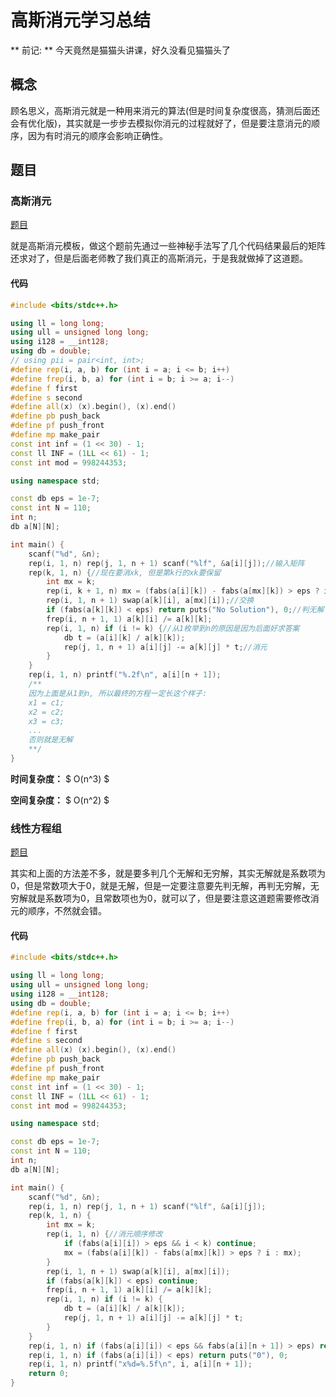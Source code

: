 # 高斯消元学习总结

** 前记: ** 今天竟然是猫猫头讲课，好久没看见猫猫头了

## 概念

顾名思义，高斯消元就是一种用来消元的算法(但是时间复杂度很高，猜测后面还会有优化版)，其实就是一步步去模拟你消元的过程就好了，但是要注意消元的顺序，因为有时消元的顺序会影响正确性。

## 题目

### 高斯消元

[题目](https://vjudge.net/contest/747431#problem/A)

就是高斯消元模板，做这个题前先通过一些神秘手法写了几个代码结果最后的矩阵还求对了，但是后面老师教了我们真正的高斯消元，于是我就做掉了这道题。

#### 代码

```cpp
#include <bits/stdc++.h>

using ll = long long;
using ull = unsigned long long;
using i128 = __int128;
using db = double;
// using pii = pair<int, int>;
#define rep(i, a, b) for (int i = a; i <= b; i++)
#define frep(i, b, a) for (int i = b; i >= a; i--) 
#define f first
#define s second
#define all(x) (x).begin(), (x).end()
#define pb push_back
#define pf push_front
#define mp make_pair 
const int inf = (1 << 30) - 1;
const ll INF = (1LL << 61) - 1;
const int mod = 998244353;

using namespace std;

const db eps = 1e-7;
const int N = 110;
int n;
db a[N][N];

int main() {
    scanf("%d", &n);
    rep(i, 1, n) rep(j, 1, n + 1) scanf("%lf", &a[i][j]);//输入矩阵
    rep(k, 1, n) {//现在要消xk, 但是第k行的xk要保留
        int mx = k;
        rep(i, k + 1, n) mx = (fabs(a[i][k]) - fabs(a[mx][k]) > eps ? i : mx);//寻找最大的系数, 具体原因就是防止精度误差
        rep(i, 1, n + 1) swap(a[k][i], a[mx][i]);//交换
        if (fabs(a[k][k]) < eps) return puts("No Solution"), 0;//判无解
        frep(i, n + 1, 1) a[k][i] /= a[k][k];
        rep(i, 1, n) if (i != k) {//从1枚举到n的原因是因为后面好求答案
            db t = (a[i][k] / a[k][k]);
            rep(j, 1, n + 1) a[i][j] -= a[k][j] * t;//消元
        }
    }
    rep(i, 1, n) printf("%.2f\n", a[i][n + 1]);
    /**
    因为上面是从1到n, 所以最终的方程一定长这个样子:
	x1 = c1;
	x2 = c2;
	x3 = c3;
	...
	否则就是无解
    **/
}
```



**时间复杂度：** $ O(n^3) $

**空间复杂度：** $ O(n^2) $

### 线性方程组 

[题目](https://vjudge.net/contest/747431#problem/F)

其实和上面的方法差不多，就是要多判几个无解和无穷解，其实无解就是系数项为0，但是常数项大于0，就是无解，但是一定要注意要先判无解，再判无穷解，无穷解就是系数项为0，且常数项也为0，就可以了，但是要注意这道题需要修改消元的顺序，不然就会错。

#### 代码

```cpp
#include <bits/stdc++.h>

using ll = long long;
using ull = unsigned long long;
using i128 = __int128;
using db = double;
#define rep(i, a, b) for (int i = a; i <= b; i++)
#define frep(i, b, a) for (int i = b; i >= a; i--) 
#define f first
#define s second
#define all(x) (x).begin(), (x).end()
#define pb push_back
#define pf push_front
#define mp make_pair 
const int inf = (1 << 30) - 1;
const ll INF = (1LL << 61) - 1;
const int mod = 998244353;

using namespace std;

const db eps = 1e-7;
const int N = 110;
int n;
db a[N][N];

int main() {
    scanf("%d", &n);
    rep(i, 1, n) rep(j, 1, n + 1) scanf("%lf", &a[i][j]);
    rep(k, 1, n) {
        int mx = k;
        rep(i, 1, n) {//消元顺序修改
            if (fabs(a[i][i]) > eps && i < k) continue;
            mx = (fabs(a[i][k]) - fabs(a[mx][k]) > eps ? i : mx);
        }
        rep(i, 1, n + 1) swap(a[k][i], a[mx][i]);
        if (fabs(a[k][k]) < eps) continue;
        frep(i, n + 1, 1) a[k][i] /= a[k][k];
        rep(i, 1, n) if (i != k) {
            db t = (a[i][k] / a[k][k]);
            rep(j, 1, n + 1) a[i][j] -= a[k][j] * t;
        }
    }
    rep(i, 1, n) if (fabs(a[i][i]) < eps && fabs(a[i][n + 1]) > eps) return puts("-1"), 0;
    rep(i, 1, n) if (fabs(a[i][i]) < eps) return puts("0"), 0;
    rep(i, 1, n) printf("x%d=%.5f\n", i, a[i][n + 1]);
    return 0;
}

```
